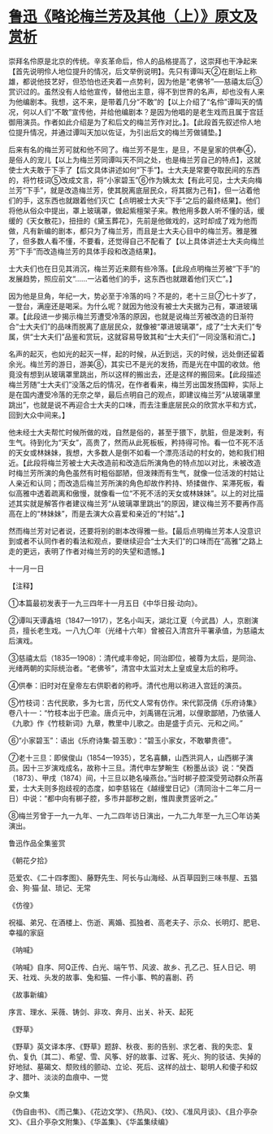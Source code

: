 # [鲁迅《略论梅兰芳及其他（上）》原文及赏析](https://www.vrrw.net/wx/8536.html)

崇拜名伶原是北京的传统。辛亥革命后，伶人的品格提高了，这崇拜也干净起来【首先说明伶人地位提升的情况，后文举例说明】。先只有谭叫天②在剧坛上称雄，都说他技艺好，但恐怕也还夹着一点势利，因为他是“老佛爷”──慈禧太后③赏识过的。虽然没有人给他宣传，替他出主意，得不到世界的名声，却也没有人来为他编剧本。我想，这不来，是带着几分“不敢”的【以上介绍了“名伶”谭叫天的情况，何以人们“不敢”宣传他，并给他编剧本？是因为他唱的是老生戏而且属于宫廷御用演员。作者如此介绍是为了和后文的梅兰芳作对比。】。【此段首先叙述伶人地位提升情况，并通过谭叫天加以佐证，为引出后文的梅兰芳做铺垫。】



后来有名的梅兰芳可就和他不同了。梅兰芳不是生，是旦，不是皇家的供奉④，是俗人的宠儿【以上为梅兰芳同谭叫天不同之处，也是梅兰芳自己的特点】，这就使士大夫敢于下手了【后文具体讲述如何“下手”】。士大夫是常要夺取民间的东西的，将竹枝词⑤改成文言，将“小家碧玉”⑥作为姨太太【有此可见，士大夫向梅兰芳“下手”，就是改造梅兰芳，使其脱离底层民众，将其据为己有】，但一沾着他们的手，这东西也就跟着他们灭亡【点明被士大夫“下手”之后的最终结果】。他们将他从俗众中提出，罩上玻璃罩，做起紫檀架子来。教他用多数人听不懂的话，缓缓的《天女散花》，扭扭的《黛玉葬花》，先前是他做戏的，这时却成了戏为他而做，凡有新编的剧本，都只为了梅兰芳，而且是士大夫心目中的梅兰芳。雅是雅了，但多数人看不懂，不要看，还觉得自己不配看了【以上具体讲述士大夫向梅兰芳“下手”而改造梅兰芳的具体手段和改造结果】。

士大夫们也在日见其消沉，梅兰芳近来颇有些冷落。【此段点明梅兰芳被“下手”的发展趋势，照应前文“……一沾着他们的手，这东西也就跟着他们灭亡”。】

因为他是旦角，年纪一大，势必至于冷落的吗？不是的，老十三旦⑦七十岁了，一登台，满座还是喝采。为什么呢？就因为他没有被士大夫据为己有，罩进玻璃罩。【此段进一步揭示梅兰芳遭受冷落的原因，也就是说梅兰芳被改造的日渐符合“士大夫们”的品味而脱离了底层民众，就像被“罩进玻璃罩”，成了“士大夫们”专属，供“士大夫们”品鉴和赏玩，这就容易导致其和“士大夫们”一同没落和消亡。】

名声的起灭，也如光的起灭一样，起的时候，从近到远，灭的时候，远处倒还留着余光。梅兰芳的游日，游美⑧，其实已不是光的发扬，而是光在中国的收敛。他竟没有想到从玻璃罩里跳出，所以这样的搬出去，还是这样的搬回来。【此段描述梅兰芳随“士大夫们”没落之后的情况，在作者看来，梅兰芳出国发扬国粹，实际上是在国内遭受冷落的无奈之举，最后点明自己的观点，即建议梅兰芳“从玻璃罩里跳出”，也就是说不再迎合士大夫的口味，而去注重底层民众的欣赏水平和方式，回到大众中间来。】

他未经士大夫帮忙时候所做的戏，自然是俗的，甚至于猥下，肮脏，但是泼剌，有生气。待到化为“天女”，高贵了，然而从此死板板，矜持得可怜。看一位不死不活的天女或林妹妹，我想，大多数人是倒不如看一个漂亮活动的村女的，她和我们相近。【此段将梅兰芳被士大夫改造前和改造后所演角色的特点加以对比，未被改造时梅兰芳所演的角色虽然有时粗俗鄙陋，但泼辣而有生气，就像一位活泼的村姑让人亲近和认同；而改造后梅兰芳所演的角色却故作矜持、矫揉做作、呆滞死板，看似高雅中透着疏离和傲慢，就像看一位“不死不活的天女或林妹妹”。以上的对比描述其实就是解答作者建议梅兰芳“从玻璃罩里跳出”的原因，建议梅兰芳不要再作高高在上的“林妹妹”，而是去演大众喜爱和亲近的“村姑”。】

然而梅兰芳对记者说，还要将别的剧本改得雅一些。【最后点明梅兰芳本人没意识到或者不认同作者的看法和观点，要继续迎合“士大夫们”的口味而在“高雅”之路上走的更远，表明了作者对梅兰芳的的失望和遗憾。】

十一月一日



【注释】

①本篇最初发表于一九三四年十一月五日《中华日报·动向》。

②谭叫天谭鑫培（1847—1917），艺名小叫天，湖北江夏（今武昌）人，京剧演员，擅长老生戏。一八九〇年（光绪十六年）曾被召入清宫升平署承值，为慈禧太后演戏。

③慈禧太后（1835—1908）：清代咸丰帝妃，同治即位，被尊为太后，是同治、光绪两朝的实际统治者。“老佛爷”，清宫中太监对太上皇或皇太后的称呼。

④供奉：旧时对在皇帝左右供职者的称呼。清代也用以称进入宫廷的演员。

⑤竹枝词：古代民歌，多为七言，历代文人常有仿作。宋代郭茂倩《乐府诗集》卷八十一：“竹枝本出于巴渝。唐贞元中，刘禹锡在沅湘，以俚歌鄙陋，乃依骚人《九歌》作《竹枝新词》九章，教里中儿歌之。由是盛于贞元、元和之间。”

⑥“小家碧玉”：语出《乐府诗集·碧玉歌》：“碧玉小家女，不敢攀贵德”。

⑦老十三旦：即侯俊山（1854—1935），艺名喜麟，山西洪洞人，山西梆子演员。因十三岁演戏成名，故称十三旦。清代申左梦畹生《粉墨丛谈》说：“癸酉（1873）、甲戌（1874）间，十三旦以艳名噪燕台。”当时梆子腔深受劳动群众所喜爱，士大夫则多抱歧视的态度，如李慈铭在《越缦堂日记》（清同治十二年二月一日）中说：“都中向有梆子腔，多市井鄙秽之剧，惟舆隶贾竖听之。”

⑧梅兰芳曾于一九一九年、一九二四年访日演出，一九二九年至一九三〇年访美演出。

鲁迅作品全集鉴赏

《朝花夕拾》

范爱农、《二十四孝图》、藤野先生、阿长与山海经、从百草园到三味书屋、五猖会、狗·猫·鼠、琐记、无常

《仿徨》

祝福、弟兄、在酒楼上、伤逝、离婚、孤独者、高老夫子、示众、长明灯、肥皂、幸福的家庭

《呐喊》

《呐喊》自序、阿Q正传、白光、端午节、风波、故乡、孔乙己、狂人日记、明天、社戏、头发的故事、兔和猫、一件小事、鸭的喜剧、药

《故事新编》

序言、理水、采薇、铸剑、非攻、奔月、出关、补天、起死

《野草》

《野草》英文译本序、《野草》题辞、秋夜、影的告别、求乞者、我的失恋、复仇、复仇〔其二〕、希望、雪、风筝、好的故事、过客、死火、狗的驳诘、失掉的好地狱、墓碣文、颓败线的颤动、立论、死后、这样的战士、聪明人和傻子和奴才、腊叶、淡淡的血痕中、一觉

杂文集

《伪自由书》、《而己集》、《花边文学》、《热风》、《坟》、《准风月谈》、《且介亭杂文》、《且介亭杂文附集》、《华盖集》、《华盖集续编》

